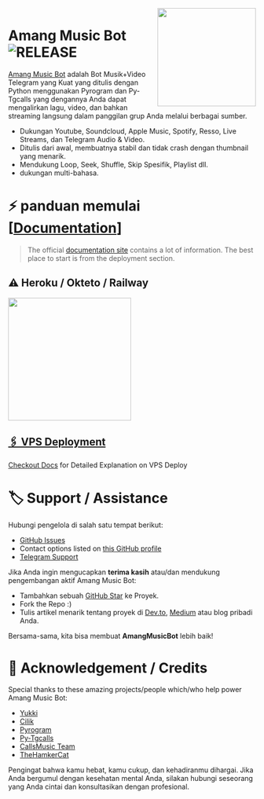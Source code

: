 <img src="https://te.legra.ph/file/15a711b06565578a5eef5.jpg" align="right" width="200" height="200"/>

# Amang Music Bot <img src="https://img.shields.io/github/v/release/amangtele/AmangMusic?color=black&logo=github&logoColor=black&style=social" alt="RELEASE">

[Amang Music Bot](https://github.com/amangtele/AmangMusic) adalah Bot Musik+Video Telegram yang Kuat yang ditulis dengan Python menggunakan Pyrogram dan Py-Tgcalls yang dengannya Anda dapat mengalirkan lagu, video, dan bahkan streaming langsung dalam panggilan grup Anda melalui berbagai sumber.

* Dukungan Youtube, Soundcloud, Apple Music, Spotify, Resso, Live Streams, dan Telegram Audio & Video.
* Ditulis dari awal, membuatnya stabil dan tidak crash dengan thumbnail yang menarik.
* Mendukung Loop, Seek, Shuffle, Skip Spesifik, Playlist dll.
* dukungan multi-bahasa.


# ⚡️ panduan memulai [[Documentation](https://notreallyshikhar.gitbook.io/yukkimusicbot/)]

> The official [documentation site](https://notreallyshikhar.gitbook.io/yukkimusicbot/) contains a lot of information. The best place to start is from the deployment section.

## ⚠️ Heroku / Okteto / Railway

<p align="left">
<a href="https://dashboard.heroku.com/new?template=https://github.com/amangtele/AmangMusic.git"><img src="https://img.shields.io/badge/Deploy%20To%20Heroku-blueviolet?style=for-the-badge&logo=heroku" width="250""/</a>

## 🖇 VPS Deployment

Checkout [Docs](https://notreallyshikhar.gitbook.io/yukkimusicbot/deployment/local-hosting-or-vps) for Detailed Explanation on VPS Deploy


# 🏷 Support / Assistance

Hubungi pengelola di salah satu tempat berikut:

- [GitHub Issues](https://github.com/amangtele/AmangMusic/issues/new?assignees=&labels=question&template=SUPPORT_QUESTION.md&title=support%3A+)
- Contact options listed on [this GitHub profile](https://github.com/amangtele)
- [Telegram Support](https://t.me/amangsupportgrup)

Jika Anda ingin mengucapkan **terima kasih** atau/dan mendukung pengembangan aktif Amang Music Bot:

- Tambahkan sebuah [GitHub Star](https://github.com/amangtele/AmangMusic) ke Proyek.
- Fork the Repo :)
- Tulis artikel menarik tentang proyek di [Dev.to](https://dev.to/), [Medium](https://medium.com/) atau blog pribadi Anda.

Bersama-sama, kita bisa membuat **AmangMusicBot** lebih baik!
# 📑 Acknowledgement / Credits

Special thanks to these amazing projects/people which/who help power Amang Music Bot:
- [Yukki](https://github.com/TeamYukki/YukkiMusicBot)
- [Cilik](https://github.com/grey423/CilikMusic)
- [Pyrogram](https://github.com/pyrogram/pyrogram)
- [Py-Tgcalls](https://github.com/pytgcalls/pytgcalls)
- [CallsMusic Team](https://github.com/Callsmusic)
- [TheHamkerCat](https://github.com/TheHamkerCat)


Pengingat bahwa kamu hebat, kamu cukup, dan kehadiranmu dihargai. Jika Anda bergumul dengan kesehatan mental Anda, silakan hubungi seseorang yang Anda cintai dan konsultasikan dengan profesional.
